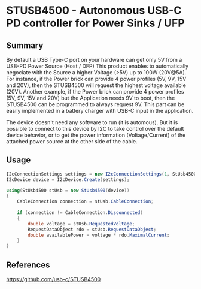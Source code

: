 ﻿# STUSB4500 - Autonomous USB-C PD controller for Power Sinks / UFP

## Summary
By default a USB Type-C port on your hardware can get only 5V from a USB-PD Power Source (Host / DFP)
This product enables to automatically negociate with the Source a higher Voltage (>5V) up to 100W (20V@5A).
For instance, if the Power brick can provide 4 power profiles (5V, 9V, 15V and 20V), then the STUSB4500 will request the highest voltage available (20V).
Another example, if the Power brick can provide 4 power profiles (5V, 9V, 15V and 20V) but the Application needs 9V to boot, then the STUSB4500 can be programmed to always request 9V.
This part can be easily implemented in a battery charger with USB-C input in the application.

The device doesn't need any software to run (it is automous). But it is possible to connect to this device by I2C to take control over the default device behavior, or to get the power information (Voltage/Current) of the attached power source at the other side of the cable. 

## Usage

```C#
I2cConnectionSettings settings = new I2cConnectionSettings(1, StUsb4500.DefaultI2cAddress);
I2cDevice device = I2cDevice.Create(settings);

using(StUsb4500 stUsb = new StUsb4500(device))
{
    CableConnection connection = stUsb.CableConnection;
    
    if (connection != CableConnection.Disconnected)
    {
        double voltage = stUsb.RequestedVoltage;
        RequestDataObject rdo = stUsb.RequestDataObject;
        double availablePower = voltage * rdo.MaximalCurrent;
    }
}
```

## References 
https://github.com/usb-c/STUSB4500
